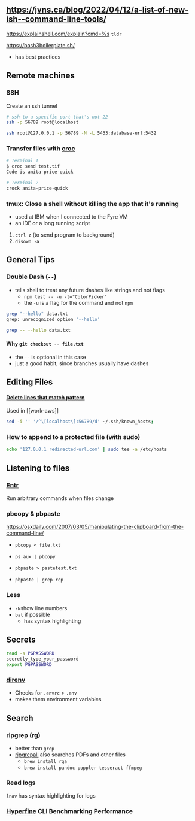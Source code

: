 ## https://jvns.ca/blog/2022/04/12/a-list-of-new-ish--command-line-tools/

https://explainshell.com/explain?cmd=%s
`tldr`

https://bash3boilerplate.sh/

- has best practices

## Remote machines

### SSH

Create an ssh tunnel
```bash
# ssh to a specific port that's not 22
ssh -p 56789 root@localhost
```

```bash
ssh root@127.0.0.1 -p 56789 -N -L 5433:database-url:5432
```

### Transfer files with [croc](https://github.com/schollz/croc)
```bash
# Terminal 1
$ croc send test.tif
Code is anita-price-quick
```

```bash
# Terminal 2
crock anita-price-quick
```

### tmux: Close a shell without killing the app that it's running

- used at IBM when I connected to the Fyre VM
- an IDE or a long running script

1. `ctrl z` (to send program to background)
2. `disown -a`

## General Tips

### Double Dash (`--`)

- tells shell to treat any future dashes like strings and not flags
  - `npm test -- -u -t="ColorPicker"`
  - the `-u` is a flag for the command and not `npm`

```bash
grep "--hello" data.txt
grep: unrecognized option '--hello'
```

```bash
grep -- --hello data.txt
```

#### Why `git checkout -- file.txt`

- the `--` is optional in this case
- just a good habit, since branches usually have dashes

## Editing Files
#### [Delete lines that match pattern](https://stackoverflow.com/a/5410784/8479344)

Used in [[work-aws]]

```bash
sed -i '' '/^\[localhost\]:56789/d' ~/.ssh/known_hosts;
```

### How to append to a protected file (with sudo)

```bash
echo '127.0.0.1 redirected-url.com' | sudo tee -a /etc/hosts
```

## Listening to files

### [Entr](https://github.com/eradman/entr)
Run arbitrary commands when files change

### pbcopy & pbpaste

https://osxdaily.com/2007/03/05/manipulating-the-clipboard-from-the-command-line/

* `pbcopy < file.txt`
* `ps aux | pbcopy`


* `pbpaste > pastetest.txt`
* `pbpaste | grep rcp`


### Less

- `-N`show line numbers
- `bat` if possible
    - has syntax highlighting

## Secrets

```bash
read -s PGPASSWORD
secretly_type_your_password
export PGPASSWORD
```

### [direnv](https://github.com/direnv/direnv)
- Checks for `.envrc` > `.env`
- makes them environment variables

## Search

### ripgrep (rg)

* better than `grep`
* [ripgrepall](https://github.com/phiresky/ripgrep-all) also searches PDFs and other files
    * `brew install rga`
    * `brew install pandoc poppler tesseract ffmpeg`


### Read logs

`lnav` has syntax highlighting for logs

### [Hyperfine](https://github.com/sharkdp/hyperfine) CLI Benchmarking Performance